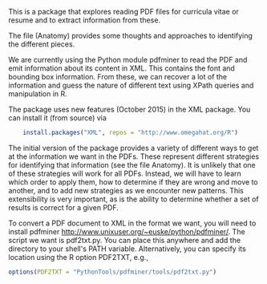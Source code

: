 This is a package that explores reading PDF files for curricula vitae or resume 
and to extract information from these.

The file (Anatomy) provides some thoughts and approaches to identifying the different
pieces.


We are currently using the Python module pdfminer to read the PDF and
emit information about its content in XML. This contains the font and
bounding box information.  From these, we can recover a lot of the
information and guess the nature of different text using XPath queries
and manipulation in R.

The package uses new features (October 2015) in the XML package.
You can install it (from source) via 
```R
    install.packages("XML", repos = "http://www.omegahat.org/R")
```

The initial version of the package provides a variety of different
ways to get at the information we want in the PDFs. These represent
different strategies for identifying that information (see the file
Anatomy). It is unlikely that one of these strategies will work for
all PDFs. Instead, we will have to learn which order to apply them,
how to determine if they are wrong and move to another, and to add new
strategies as we encounter new patterns.  This extensibility is very
important, as is the ability to determine whether a set of results is
correct for a given PDF.


To convert a PDF document to XML in the format we want, you will need to
install pdfminer <http://www.unixuser.org/~euske/python/pdfminer/>.
The script we want is pdf2txt.py. 
You can place this anywhere and add the directory to your shell's PATH variable.
Alternatively, you can specify its location using the R option PDF2TXT, e.g.,
```R
options(PDF2TXT = "PythonTools/pdfminer/tools/pdf2txt.py")
```


